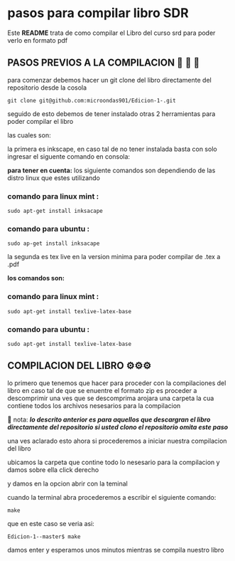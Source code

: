 # pasos para compilar libro SDR
Este **README** trata de como compilar el Libro del curso srd para poder verlo en formato pdf 
## PASOS PREVIOS A LA COMPILACION  🚀 🚀 🚀
para comenzar debemos hacer un git clone del libro directamente del repositorio 
desde la cosola 
```
git clone git@github.com:microondas901/Edicion-1-.git
```
seguido de esto debemos  de  tener instalado otras 2 herramientas para poder compilar el libro 

las cuales son:

la primera es inkscape, en caso tal de no tener instalada  basta con solo ingresar el siguente comando en consola:

**para tener en cuenta:** los siguiente comandos son dependiendo de las distro linux que estes utilizando 
###  comando para linux mint  :
```
sudo apt-get install inksacape 
```
###  comando para ubuntu  :
```
sudo ap-get install inksacape 
```
la segunda es tex live en la version minima  para poder compilar de .tex a .pdf 

**los comandos son:**
###  comando para linux mint  :
```
sudo apt-get install texlive-latex-base 
```
###  comando para ubuntu  :
```
sudo apt-get install texlive-latex-base 
```

## COMPILACION  DEL LIBRO ⚙️⚙️⚙️
lo primero que tenemos que hacer para proceder con la compilaciones del libro en caso tal de que se enuentre el formato zip 
es proceder a descomprimir una ves que se descomprima arojara una carpeta la cua contiene todos los archivos nesesarios para la compilacion

:red_circle: nota: ***lo descrito anterior es para aquellos que descargran el libro directamente del repositorio si usted clono el repositorio omita este paso***

una ves aclarado esto ahora si procederemos a iniciar nuestra compilacion del libro 

ubicamos la carpeta que contine todo lo nesesario para la compilacion y damos sobre ella click derecho

y damos en la opcion abrir con la teminal 

cuando la terminal abra procederemos a escribir el siguiente comando:

```
make
```
que en este caso se veria asi:

```
Edicion-1--master$ make
```
damos enter y esperamos unos minutos mientras se compila nuestro libro 

